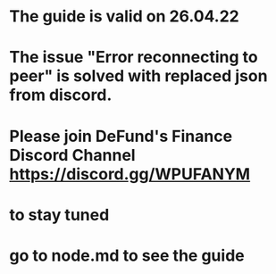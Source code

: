 # The guide is valid on 26.04.22
# The issue "Error reconnecting to peer" is solved with replaced json from discord.

# Please join DeFund's Finance Discord Channel https://discord.gg/WPUFANYM
# to stay tuned
# go to node.md to see the guide
